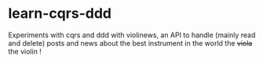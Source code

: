 # learn-cqrs-ddd
Experiments with cqrs and ddd with violinews, an API to handle (mainly read and delete) posts and news about the best instrument in the world the ~~viola~~ the violin !

